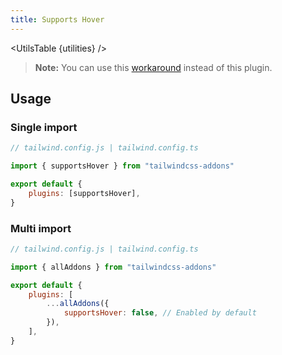 ```yaml
---
title: Supports Hover
---
```


<script>
    import UtilsTable from "$lib/UtilsTable.svelte"
	const utilities = {
		".supports-hover": {
			"@media (hover: hover)": "",
		},
	}
</script>

<UtilsTable {utilities} />

> **Note:** You can use this [workaround](https://github.com/tailwindlabs/tailwindcss/discussions/1739#discussioncomment-3630717) instead of this plugin.

## Usage

### Single import

```js
// tailwind.config.js | tailwind.config.ts

import { supportsHover } from "tailwindcss-addons"

export default {
    plugins: [supportsHover],
}
```

### Multi import

```js
// tailwind.config.js | tailwind.config.ts

import { allAddons } from "tailwindcss-addons"

export default {
    plugins: [
        ...allAddons({
            supportsHover: false, // Enabled by default
        }),
    ],
}
```
